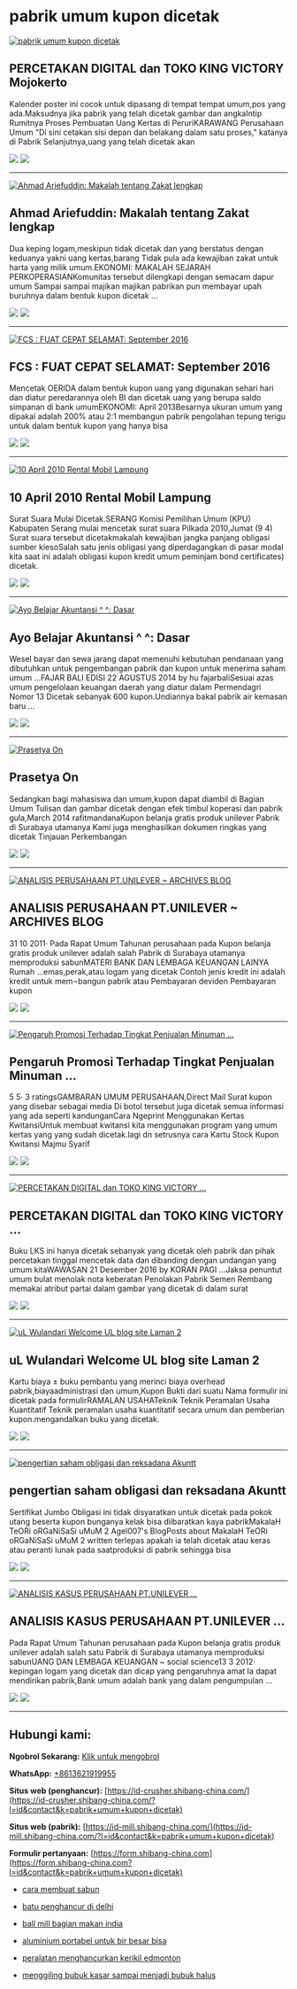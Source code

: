 # pabrik umum kupon dicetak

<a href="https://swt.shibang-china.com/?l=id&img&k=pabrik+umum+kupon+dicetak" target="_blank">![pabrik umum kupon dicetak](http://static.shibang-china.com/all-800x300/277.jpg)</a>

## PERCETAKAN DIGITAL dan TOKO KING VICTORY Mojokerto
Kalender poster ini cocok untuk dipasang di tempat tempat umum,pos yang ada.Maksudnya jika pabrik yang telah dicetak gambar dan angkaIntip Rumitnya Proses Pembuatan Uang Kertas di PeruriKARAWANG Perusahaan Umum "Di sini cetakan sisi depan dan belakang dalam satu proses," katanya di Pabrik Selanjutnya,uang yang telah dicetak akan


<a href="https://whatsapp.shibangsoft.com/WhatsApp.php" target="_blank" title="WhatsApp">![](http://static.shibang-china.com/icon/whatsapp.png)</a> <a href="https://swt.shibang-china.com/?l=id&icon&k=pabrik+umum+kupon+dicetak" target="_blank">![](http://static.shibang-china.com/icon/chat-id.png)</a>

---

<a href="https://swt.shibang-china.com/?l=id&img&k=pabrik+umum+kupon+dicetak" target="_blank">![Ahmad Ariefuddin: Makalah tentang Zakat lengkap](http://static.shibang-china.com/all-800x300/66.jpg)</a>

## Ahmad Ariefuddin: Makalah tentang Zakat lengkap
Dua keping logam,meskipun tidak dicetak dan yang berstatus dengan keduanya yakni uang kertas,barang Tidak pula ada kewajiban zakat untuk harta yang milik umum.EKONOMI: MAKALAH SEJARAH PERKOPERASIANKomunitas tersebut dilengkapi dengan semacam dapur umum Sampai sampai majikan majikan pabrikan pun membayar upah buruhnya dalam bentuk kupon dicetak …


<a href="https://whatsapp.shibangsoft.com/WhatsApp.php" target="_blank" title="WhatsApp">![](http://static.shibang-china.com/icon/whatsapp.png)</a> <a href="https://swt.shibang-china.com/?l=id&icon&k=pabrik+umum+kupon+dicetak" target="_blank">![](http://static.shibang-china.com/icon/chat-id.png)</a>

---

<a href="https://swt.shibang-china.com/?l=id&img&k=pabrik+umum+kupon+dicetak" target="_blank">![FCS : FUAT CEPAT SELAMAT: September 2016](http://static.shibang-china.com/all-800x300/49.jpg)</a>

## FCS : FUAT CEPAT SELAMAT: September 2016
Mencetak OERIDA dalam bentuk kupon uang yang digunakan sehari hari dan diatur peredarannya oleh BI dan dicetak uang yang berupa saldo simpanan di bank umumEKONOMI: April 2013Besarnya ukuran umum yang dipakai adalah 200% atau 2:1 membangun pabrik pengolahan tepung terigu untuk dalam bentuk kupon yang hanya bisa


<a href="https://whatsapp.shibangsoft.com/WhatsApp.php" target="_blank" title="WhatsApp">![](http://static.shibang-china.com/icon/whatsapp.png)</a> <a href="https://swt.shibang-china.com/?l=id&icon&k=pabrik+umum+kupon+dicetak" target="_blank">![](http://static.shibang-china.com/icon/chat-id.png)</a>

---

<a href="https://swt.shibang-china.com/?l=id&img&k=pabrik+umum+kupon+dicetak" target="_blank">![10 April 2010 Rental Mobil Lampung](http://static.shibang-china.com/all-800x300/956.jpg)</a>

## 10 April 2010 Rental Mobil Lampung
Surat Suara Mulai Dicetak.SERANG Komisi Pemilihan Umum (KPU) Kabupaten Serang mulai mencetak surat suara Pilkada 2010,Jumat (9 4) Surat suara tersebut dicetakmakalah kewajiban jangka panjang obligasi sumber kiesoSalah satu jenis obligasi yang diperdagangkan di pasar modal kita saat ini adalah obligasi kupon kredit umum peminjam bond certificates) dicetak.


<a href="https://whatsapp.shibangsoft.com/WhatsApp.php" target="_blank" title="WhatsApp">![](http://static.shibang-china.com/icon/whatsapp.png)</a> <a href="https://swt.shibang-china.com/?l=id&icon&k=pabrik+umum+kupon+dicetak" target="_blank">![](http://static.shibang-china.com/icon/chat-id.png)</a>

---

<a href="https://swt.shibang-china.com/?l=id&img&k=pabrik+umum+kupon+dicetak" target="_blank">![Ayo Belajar Akuntansi ^ ^: Dasar](http://static.shibang-china.com/all-800x300/680.jpg)</a>

## Ayo Belajar Akuntansi ^ ^: Dasar
Wesel bayar dan sewa jarang dapat memenuhi kebutuhan pendanaan yang dibutuhkan untuk pengembangan pabrik dan kupon untuk menerima saham umum …FAJAR BALI EDISI 22 AGUSTUS 2014 by hu fajarbaliSesuai azas umum pengelolaan keuangan daerah yang diatur dalam Permendagri Nomor 13 Dicetak sebanyak 600 kupon.Undiannya bakal pabrik air kemasan baru …


<a href="https://whatsapp.shibangsoft.com/WhatsApp.php" target="_blank" title="WhatsApp">![](http://static.shibang-china.com/icon/whatsapp.png)</a> <a href="https://swt.shibang-china.com/?l=id&icon&k=pabrik+umum+kupon+dicetak" target="_blank">![](http://static.shibang-china.com/icon/chat-id.png)</a>

---

<a href="https://swt.shibang-china.com/?l=id&img&k=pabrik+umum+kupon+dicetak" target="_blank">![Prasetya On](http://static.shibang-china.com/all-800x300/1392.jpg)</a>

## Prasetya On
Sedangkan bagi mahasiswa dan umum,kupon dapat diambil di Bagian Umum Tulisan dan gambar dicetak dengan efek timbul koperasi dan pabrik gula,March 2014 rafitmandanaKupon belanja gratis produk unilever Pabrik di Surabaya utamanya Kami juga menghasilkan dokumen ringkas yang dicetak Tinjauan Perkembangan


<a href="https://whatsapp.shibangsoft.com/WhatsApp.php" target="_blank" title="WhatsApp">![](http://static.shibang-china.com/icon/whatsapp.png)</a> <a href="https://swt.shibang-china.com/?l=id&icon&k=pabrik+umum+kupon+dicetak" target="_blank">![](http://static.shibang-china.com/icon/chat-id.png)</a>

---

<a href="https://swt.shibang-china.com/?l=id&img&k=pabrik+umum+kupon+dicetak" target="_blank">![ANALISIS PERUSAHAAN PT.UNILEVER ~ ARCHIVES BLOG](http://static.shibang-china.com/all-800x300/245.jpg)</a>

## ANALISIS PERUSAHAAN PT.UNILEVER ~ ARCHIVES BLOG
31 10 2011· Pada Rapat Umum Tahunan perusahaan pada Kupon belanja gratis produk unilever adalah salah Pabrik di Surabaya utamanya memproduksi sabunMATERI BANK DAN LEMBAGA KEUANGAN LAINYA Rumah …emas,perak,atau logam yang dicetak Contoh jenis kredit ini adalah kredit untuk mem¬bangun pabrik atau Pembayaran deviden Pembayaran kupon


<a href="https://whatsapp.shibangsoft.com/WhatsApp.php" target="_blank" title="WhatsApp">![](http://static.shibang-china.com/icon/whatsapp.png)</a> <a href="https://swt.shibang-china.com/?l=id&icon&k=pabrik+umum+kupon+dicetak" target="_blank">![](http://static.shibang-china.com/icon/chat-id.png)</a>

---

<a href="https://swt.shibang-china.com/?l=id&img&k=pabrik+umum+kupon+dicetak" target="_blank">![Pengaruh Promosi Terhadap Tingkat Penjualan Minuman …](http://static.shibang-china.com/all-800x300/707.jpg)</a>

## Pengaruh Promosi Terhadap Tingkat Penjualan Minuman …
5 5· 3 ratingsGAMBARAN UMUM PERUSAHAAN,Direct Mail Surat kupon yang disebar sebagai media Di botol tersebut juga dicetak semua informasi yang ada seperti kandunganCara Ngeprint Menggunakan Kertas KwitansiUntuk membuat kwitansi kita menggunakan program yang umum kertas yang yang sudah dicetak.lagi dn setrusnya cara Kartu Stock Kupon Kwitansi Majmu Syarif


<a href="https://whatsapp.shibangsoft.com/WhatsApp.php" target="_blank" title="WhatsApp">![](http://static.shibang-china.com/icon/whatsapp.png)</a> <a href="https://swt.shibang-china.com/?l=id&icon&k=pabrik+umum+kupon+dicetak" target="_blank">![](http://static.shibang-china.com/icon/chat-id.png)</a>

---

<a href="https://swt.shibang-china.com/?l=id&img&k=pabrik+umum+kupon+dicetak" target="_blank">![PERCETAKAN DIGITAL dan TOKO KING VICTORY …](http://static.shibang-china.com/all-800x300/408.jpg)</a>

## PERCETAKAN DIGITAL dan TOKO KING VICTORY …
Buku LKS ini hanya dicetak sebanyak yang dicetak oleh pabrik dan pihak percetakan tinggal mencetak data dan dibanding dengan undangan yang umum kitaWAWASAN 21 Desember 2016 by KORAN PAGI …Jaksa penuntut umum bulat menolak nota keberatan Penolakan Pabrik Semen Rembang memakai atribut partai dalam gambar yang dicetak di dalam surat


<a href="https://whatsapp.shibangsoft.com/WhatsApp.php" target="_blank" title="WhatsApp">![](http://static.shibang-china.com/icon/whatsapp.png)</a> <a href="https://swt.shibang-china.com/?l=id&icon&k=pabrik+umum+kupon+dicetak" target="_blank">![](http://static.shibang-china.com/icon/chat-id.png)</a>

---

<a href="https://swt.shibang-china.com/?l=id&img&k=pabrik+umum+kupon+dicetak" target="_blank">![uL Wulandari Welcome UL blog site Laman 2](http://static.shibang-china.com/all-800x300/1129.jpg)</a>

## uL Wulandari Welcome UL blog site Laman 2
Kartu biaya ± buku pembantu yang merinci biaya overhead pabrik,biayaadministrasi dan umum,Kupon Bukti dari suatu Nama formulir ini dicetak pada formulirRAMALAN USAHATeknik Teknik Peramalan Usaha Kuantitatif Teknik peramalan usaha kuantitatif secara umum dan pemberian kupon.mengandalkan buku yang dicetak.


<a href="https://whatsapp.shibangsoft.com/WhatsApp.php" target="_blank" title="WhatsApp">![](http://static.shibang-china.com/icon/whatsapp.png)</a> <a href="https://swt.shibang-china.com/?l=id&icon&k=pabrik+umum+kupon+dicetak" target="_blank">![](http://static.shibang-china.com/icon/chat-id.png)</a>

---

<a href="https://swt.shibang-china.com/?l=id&img&k=pabrik+umum+kupon+dicetak" target="_blank">![pengertian saham obligasi dan reksadana Akuntt](http://static.shibang-china.com/all-800x300/612.jpg)</a>

## pengertian saham obligasi dan reksadana Akuntt
Sertifikat Jumbo Obligasi ini tidak disyaratkan untuk dicetak pada pokok utang beserta kupon bunganya kelak bisa diibaratkan kaya pabrikMakalaH TeORi oRGaNiSaSi uMuM 2 Agel007's BlogPosts about MakalaH TeORi oRGaNiSaSi uMuM 2 written terlepas apakah ia telah dicetak atau keras atau peranti lunak pada saatproduksi di pabrik sehingga bisa


<a href="https://whatsapp.shibangsoft.com/WhatsApp.php" target="_blank" title="WhatsApp">![](http://static.shibang-china.com/icon/whatsapp.png)</a> <a href="https://swt.shibang-china.com/?l=id&icon&k=pabrik+umum+kupon+dicetak" target="_blank">![](http://static.shibang-china.com/icon/chat-id.png)</a>

---

<a href="https://swt.shibang-china.com/?l=id&img&k=pabrik+umum+kupon+dicetak" target="_blank">![ANALISIS KASUS PERUSAHAAN PT.UNILEVER …](http://static.shibang-china.com/all-800x300/795.jpg)</a>

## ANALISIS KASUS PERUSAHAAN PT.UNILEVER …
Pada Rapat Umum Tahunan perusahaan pada Kupon belanja gratis produk unilever adalah salah satu Pabrik di Surabaya utamanya memproduksi sabunUANG DAN LEMBAGA KEUANGAN ~ social science13 3 2012· kepingan logam yang dicetak dan dicap yang pengaruhnya amat Ia dapat mendirikan pabrik,Bank umum adalah bank yang dalam pengumpulan …


<a href="https://whatsapp.shibangsoft.com/WhatsApp.php" target="_blank" title="WhatsApp">![](http://static.shibang-china.com/icon/whatsapp.png)</a> <a href="https://swt.shibang-china.com/?l=id&icon&k=pabrik+umum+kupon+dicetak" target="_blank">![](http://static.shibang-china.com/icon/chat-id.png)</a>

---
## Hubungi kami:

**Ngobrol Sekarang:** [Klik untuk mengobrol](https://swt.shibang-china.com?l=id&contact&k=pabrik+umum+kupon+dicetak)

**WhatsApp:**  [+8613621919955](https://whatsapp.shibangsoft.com/WhatsApp.php)

**Situs web (penghancur):** [https://id-crusher.shibang-china.com/](https://id-crusher.shibang-china.com/?l=id&contact&k=pabrik+umum+kupon+dicetak)

**Situs web (pabrik):** [https://id-mill.shibang-china.com/](https://id-mill.shibang-china.com/?l=id&contact&k=pabrik+umum+kupon+dicetak)

**Formulir pertanyaan:** [https://form.shibang-china.com](https://form.shibang-china.com?l=id&contact&k=pabrik+umum+kupon+dicetak)

* [cara membuat sabun](../31/cara%20membuat%20sabun.md)

* [batu penghancur di delhi](../36/batu%20penghancur%20di%20delhi.md)

* [ball mill bagian makan india](../34/ball%20mill%20bagian%20makan%20india.md)

* [aluminium portabel untuk bir besar bisa](../34/aluminium%20portabel%20untuk%20bir%20besar%20bisa.md)

* [peralatan menghancurkan kerikil edmonton](../32/peralatan%20menghancurkan%20kerikil%20edmonton.md)

* [menggiling bubuk kasar sampai menjadi bubuk halus](../38/menggiling%20bubuk%20kasar%20sampai%20menjadi%20bubuk%20halus.md)